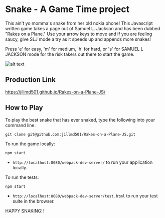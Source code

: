 # Snake - A Game Time project

This ain't yo momma's snake from her old nokia phone!  This Javascript written game takes a page out of Samuel L. Jackson and has been dubbed "Rakes on a Plane."  Use your arrow keys to move and if you are feeling saucy, give SLJ mode a try as it speeds up and appends more snakes!

Press 'e' for easy, 'm' for medium, 'h' for hard, or 's' for SAMUEL L JACKSON mode for the risk takers out there to start the game.

![alt text](http://i.imgur.com/awfqwrI.jpg)

## Production Link

https://jillmd501.github.io/Rakes-on-a-Plane-JS/

## How to Play

To play the best snake that has ever snaked, type the following into your command line:

```
git clone git@github.com:jillmd501/Rakes-on-a-Plane-JS.git
```

To run the game locally:

```
npm start
```
* `http://localhost:8080/webpack-dev-server/` to run your application locally.


To run the tests:

```
npm start
```

* `http://localhost:8080/webpack-dev-server/test.html` to run your test suite in the browser.

HAPPY SNAKING!!
